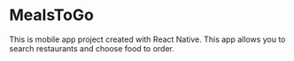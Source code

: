 # MealsToGo

This is mobile app project created with React Native. This app allows you to search restaurants and choose food to order.
